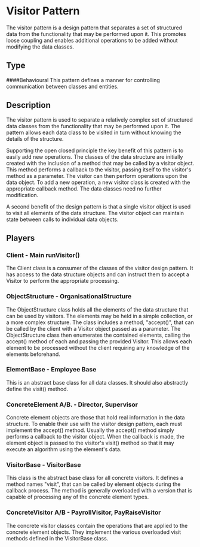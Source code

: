 # Visitor Pattern

The visitor pattern is a design pattern that separates a set of structured data from the functionality that may be 
performed upon it. This promotes loose coupling and enables additional operations to be added without modifying the data 
classes.

## Type
####Behavioural 
This pattern defines a manner for controlling communication between classes and entities.

## Description
The visitor pattern is used to separate a relatively complex set of structured data classes from the functionality that
may be performed upon it. The pattern allows each data class to be visited in turn without knowing the details of the
structure.

Supporting the open closed principle the key benefit of this pattern is to easily add new operations. The classes of the 
data structure are initially created with the inclusion of a method that may be called by a visitor object. 
This method performs a callback to the visitor, passing itself to the visitor's method as a parameter. 
The visitor can then perform operations upon the data object. To add a new operation, a new visitor class 
is created with the appropriate callback method. The data classes need no further modification.

A second benefit of the design pattern is that a single visitor object is used to visit all elements of the data structure. 
The visitor object can maintain state between calls to individual data objects.

## Players

### Client - Main runVisitor()
The Client class is a consumer of the classes of the visitor design pattern. 
It has access to the data structure objects and can instruct them to accept a Visitor to perform the appropriate processing.

### ObjectStructure - OrganisationalStructure
The ObjectStructure class holds all the elements of the data structure that can be used by visitors. The elements may 
be held in a simple collection, or a more complex structure. The class includes a method, "accept()", that can be called 
by the client with a Visitor object passed as a parameter. The ObjectStructure class then enumerates the contained elements, 
calling the accept() method of each and passing the provided Visitor. This allows each element to be processed without 
the client requiring any knowledge of the elements beforehand.

### ElementBase - Employee Base
This is an abstract base class for all data classes. It should also abstractly define the visit() method.

### ConcreteElement A/B. - Director, Supervisor
Concrete element objects are those that hold real information in the data structure. To enable their use with the visitor 
design pattern, each must implement the accept() method. Usually the accept() method simply performs a callback to the visitor 
object. When the callback is made, the element object is passed to the visitor's visit() method so that it may execute an 
algorithm using the element's data.

### VisitorBase - VisitorBase
This class is the abstract base class for all concrete visitors. It defines a method names "visit",
that can be called by element objects during the callback process. The method is generally overloaded with a version that 
is capable of processing any of the concrete element types.

### ConcreteVisitor A/B - PayrollVisitor, PayRaiseVisitor
The concrete visitor classes contain the operations that are applied to the concrete element objects. They implement the 
various overloaded visit methods defined in the VisitorBase class.